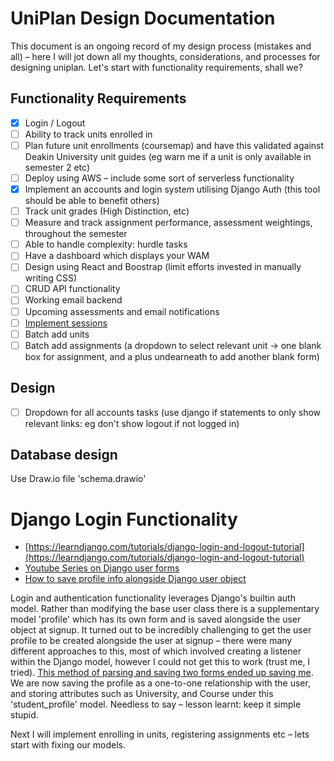 # UniPlan Design Documentation
This document is an ongoing record of my design process (mistakes and all) – here I will jot down all my thoughts, considerations, and processes for designing uniplan. Let's start with functionality requirements, shall we?

## Functionality Requirements

- [X] Login / Logout
- [ ] Ability to track units enrolled in 
- [ ] Plan future unit enrollments (coursemap) and have this validated against Deakin University unit guides (eg warn me if a unit is only available in semester 2 etc)
- [ ] Deploy using AWS – include some sort of serverless functionality
- [X] Implement an accounts and login system utilising Django Auth (this tool should be able to benefit others)
- [ ] Track unit grades (High Distinction, etc)
- [ ] Measure and track assignment performance, assessment weightings, throughout the semester 
- [ ] Able to handle complexity: hurdle tasks
- [ ] Have a dashboard which displays your WAM
- [ ] Design using React and Boostrap (limit efforts invested in manually writing CSS)
- [ ] CRUD API functionality
- [ ] Working email backend
- [ ] Upcoming assessments and email notifications
- [ ] [Implement sessions](https://www.youtube.com/watch?v=N-R5mT-nIDk)
- [ ] Batch add units
- [ ] Batch add assignments (a dropdown to select relevant unit -> one blank box for assignment, and a plus undearneath to add another blank form)

## Design 

- [ ] Dropdown for all accounts tasks (use django if statements to only show relevant links: eg don't show logout if not logged in)

## Database design

Use Draw.io file 'schema.drawio'

# Django Login Functionality

- [https://learndjango.com/tutorials/django-login-and-logout-tutorial](https://learndjango.com/tutorials/django-login-and-logout-tutorial)
- [Youtube Series on Django user forms](https://www.youtube.com/watch?v=Nxgi4qF6i1Q&list=PLCC34OHNcOtr025c1kHSPrnP18YPB-NFi&index=24)
- [How to save profile info alongside Django user object](https://simpleisbetterthancomplex.com/tutorial/2016/07/22/how-to-extend-django-user-model.html)

Login and authentication functionality leverages Django's builtin auth model. Rather than modifying the base user class there is a supplementary model 'profile' which has its own form and is saved alongside the user object at signup. It turned out to be incredibly challenging to get the user profile to be created alongside the user at signup – there were many different approaches to this, most of which involved creating a listener within the Django model, however I could not get this to work (trust me, I tried). [This method of parsing and saving two forms ended up saving me](https://youtu.be/Tja4I_rgspI). We are now saving the profile as a one-to-one relationship with the user, and storing attributes such as University, and Course under this 'student_profile' model. Needless to say – lesson learnt: keep it simple stupid. 

Next I will implement enrolling in units, registering assignments etc – lets start with fixing our models.